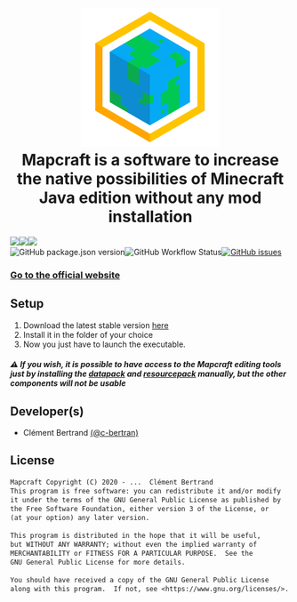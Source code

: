 <h1 align="center">
    <img height="250" src="src/public/imgs/app/icon_small.png" alt="Mapcraft logo"><br/>
    Mapcraft is a software to increase the native possibilities of Minecraft Java edition without any mod installation
</h1>

<div style="display: inline-flex">
    <img src="https://img.shields.io/badge/Windows-0078D6?style=for-the-badge&logo=windows&logoColor=white" />
    <img src="https://img.shields.io/badge/mac%20os-000000?style=for-the-badge&logo=apple&logoColor=white" />
    <img src="https://img.shields.io/badge/Linux-FCC624?style=for-the-badge&logo=linux&logoColor=black" />
</div>
<div style="display: inline-flex">
    <img alt="GitHub package.json version" src="https://img.shields.io/github/package-json/v/mapcraft-app/mapcraft?style=for-the-badge">
    <img alt="GitHub Workflow Status" src="https://img.shields.io/github/workflow/status/mapcraft-app/mapcraft/Build?style=for-the-badge">
    <a href="https://github.com/mapcraft-app/mapcraft/issues"><img alt="GitHub issues" src="https://img.shields.io/github/issues/mapcraft-app/mapcraft?style=for-the-badge"></a>
</div>

### [Go to the official website](https://mapcraft.app/)

## Setup
1. Download the latest stable version [here](https://github.com/mapcraft-app/mapcraft/releases)
2. Install it in the folder of your choice
3. Now you just have to launch the executable.

##### <span>&#x26a0;</span> If you wish, it is possible to have access to the Mapcraft editing tools just by installing the [datapack](https://github.com/mapcraft-app/datapack) and [resourcepack](https://github.com/mapcraft-app/resource-pack) manually, but the other components will not be usable

## Developer(s)
- Clément Bertrand [(@c-bertran)](https://github.com/c-bertran)

## License
    Mapcraft Copyright (C) 2020 - ...  Clément Bertrand
    This program is free software: you can redistribute it and/or modify
    it under the terms of the GNU General Public License as published by
    the Free Software Foundation, either version 3 of the License, or
    (at your option) any later version.

    This program is distributed in the hope that it will be useful,
    but WITHOUT ANY WARRANTY; without even the implied warranty of
    MERCHANTABILITY or FITNESS FOR A PARTICULAR PURPOSE.  See the
    GNU General Public License for more details.

    You should have received a copy of the GNU General Public License
    along with this program.  If not, see <https://www.gnu.org/licenses/>.
